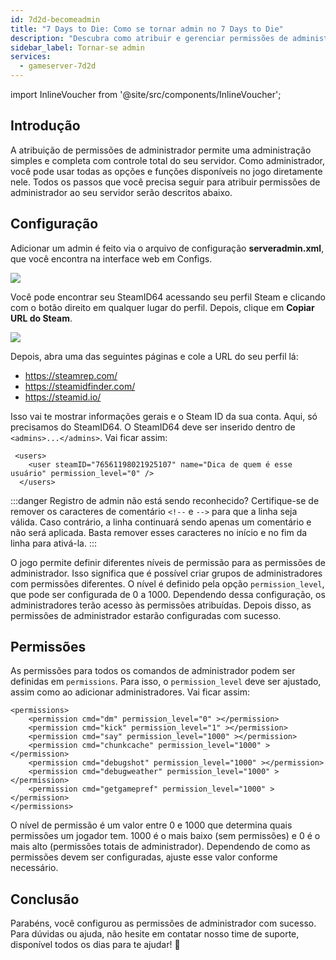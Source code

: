 ```yaml
---
id: 7d2d-becomeadmin
title: "7 Days to Die: Como se tornar admin no 7 Days to Die"
description: "Descubra como atribuir e gerenciar permissões de administrador para controle total do servidor e funções personalizadas → Saiba mais agora"
sidebar_label: Tornar-se admin
services:
  - gameserver-7d2d
---
```


import InlineVoucher from '@site/src/components/InlineVoucher';

## Introdução
A atribuição de permissões de administrador permite uma administração simples e completa com controle total do seu servidor. Como administrador, você pode usar todas as opções e funções disponíveis no jogo diretamente nele. Todos os passos que você precisa seguir para atribuir permissões de administrador ao seu servidor serão descritos abaixo.  
<InlineVoucher />

## Configuração
Adicionar um admin é feito via o arquivo de configuração **serveradmin.xml**, que você encontra na interface web em Configs.

![](https://screensaver01.zap-hosting.com/index.php/s/wXpLL2qyZE2zCYa/preview)

Você pode encontrar seu SteamID64 acessando seu perfil Steam e clicando com o botão direito em qualquer lugar do perfil. Depois, clique em **Copiar URL do Steam**.

![](https://screensaver01.zap-hosting.com/index.php/s/Q9WJ8GwbHCmTRPx/preview)

Depois, abra uma das seguintes páginas e cole a URL do seu perfil lá:

- https://steamrep.com/
- https://steamidfinder.com/
- https://steamid.io/

Isso vai te mostrar informações gerais e o Steam ID da sua conta. Aqui, só precisamos do SteamID64. O SteamID64 deve ser inserido dentro de ``<admins>...</admins>``. Vai ficar assim:

```
 <users>
    <user steamID="76561198021925107" name="Dica de quem é esse usuário" permission_level="0" />
  </users>
```

:::danger  Registro de admin não está sendo reconhecido? 
Certifique-se de remover os caracteres de comentário `<!--` e `-->` para que a linha seja válida. Caso contrário, a linha continuará sendo apenas um comentário e não será aplicada. Basta remover esses caracteres no início e no fim da linha para ativá-la.
:::

O jogo permite definir diferentes níveis de permissão para as permissões de administrador. Isso significa que é possível criar grupos de administradores com permissões diferentes. O nível é definido pela opção ``permission_level``, que pode ser configurada de 0 a 1000. Dependendo dessa configuração, os administradores terão acesso às permissões atribuídas. Depois disso, as permissões de administrador estarão configuradas com sucesso.

## Permissões

As permissões para todos os comandos de administrador podem ser definidas em ``permissions``. Para isso, o ``permission_level`` deve ser ajustado, assim como ao adicionar administradores. Vai ficar assim:

```
<permissions>
	<permission cmd="dm" permission_level="0" ></permission>
	<permission cmd="kick" permission_level="1" ></permission>
	<permission cmd="say" permission_level="1000" ></permission>
    <permission cmd="chunkcache" permission_level="1000" ></permission>
    <permission cmd="debugshot" permission_level="1000" ></permission>
    <permission cmd="debugweather" permission_level="1000" ></permission>
    <permission cmd="getgamepref" permission_level="1000" ></permission>
</permissions>
```

O nível de permissão é um valor entre 0 e 1000 que determina quais permissões um jogador tem. 1000 é o mais baixo (sem permissões) e 0 é o mais alto (permissões totais de administrador). Dependendo de como as permissões devem ser configuradas, ajuste esse valor conforme necessário.

## Conclusão

Parabéns, você configurou as permissões de administrador com sucesso. Para dúvidas ou ajuda, não hesite em contatar nosso time de suporte, disponível todos os dias para te ajudar! 🙂

<InlineVoucher />